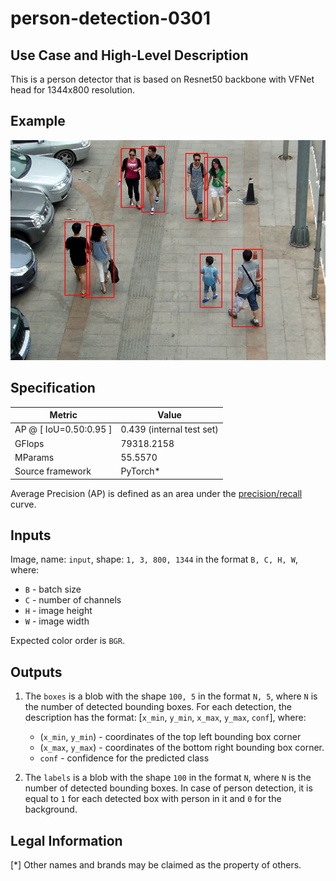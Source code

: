 # person-detection-0301

## Use Case and High-Level Description

This is a person detector that is based on Resnet50
backbone with VFNet head for 1344x800 resolution.

## Example

![](./assets/person-detection-0301.png)

## Specification

| Metric                 | Value                     |
| ---------------------- | ------------------------- |
| AP @ [ IoU=0.50:0.95 ] | 0.439 (internal test set) |
| GFlops                 | 79318.2158                |
| MParams                | 55.5570                   |
| Source framework       | PyTorch\*                 |

Average Precision (AP) is defined as an area under
the [precision/recall](https://en.wikipedia.org/wiki/Precision_and_recall)
curve.

## Inputs

Image, name: `input`, shape: `1, 3, 800, 1344` in the format `B, C, H, W`, where:

- `B` - batch size
- `C` - number of channels
- `H` - image height
- `W` - image width

Expected color order is `BGR`.

## Outputs

1. The `boxes` is a blob with the shape `100, 5` in the format `N, 5`, where `N` is the number of detected
   bounding boxes. For each detection, the description has the format:
   [`x_min`, `y_min`, `x_max`, `y_max`, `conf`], where:

    - (`x_min`, `y_min`) - coordinates of the top left bounding box corner
    - (`x_max`, `y_max`) - coordinates of the bottom right bounding box corner.
    - `conf` - confidence for the predicted class

2. The `labels` is a blob with the shape `100` in the format `N`, where `N` is the number of detected
   bounding boxes. In case of person detection, it is equal to `1` for each detected box with person in it and `0` for the background.

## Legal Information

[*] Other names and brands may be claimed as the property of others.
